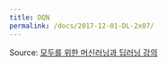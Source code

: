 ```yaml
---
title: DQN
permalink: /docs/2017-12-01-DL-2x07/
---
```


Source: [모두를 위한 머신러닝과 딥러닝 강의](http://hunkim.github.io/ml/)
<script>
	embedPDF({url:'https://hunkim.github.io/ml/RL/rl07.pdf', height:'624px', id:0});
	embedPDF({url:'https://hunkim.github.io/ml/RL/rl07-l1.pdf', height:'624px', id:1});
	embedPDF({url:'https://hunkim.github.io/ml/RL/rl07-l2.pdf', height:'624px', id:2});
</script>